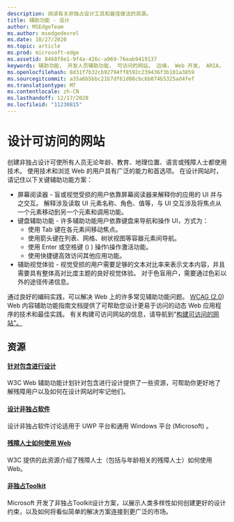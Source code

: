 ```yaml
---
description: 阅读有关非独占设计工具和最佳做法的资源。
title: 辅助功能 - 设计
author: MSEdgeTeam
ms.author: msedgedevrel
ms.date: 10/27/2020
ms.topic: article
ms.prod: microsoft-edge
ms.assetid: 8468f8e1-9f4a-426c-a969-76eab9419137
keywords: 辅助功能， 开发人员辅助功能， 可访问的网站， 边缘， Web 开发， ARIA， 开发人员， UIA， UI 自动化
ms.openlocfilehash: 8d31f7b32cb92794ff8592c239436f3b101a3859
ms.sourcegitcommit: a35a6b5bbc21b7df61d08cbc6b074b5325ad4fef
ms.translationtype: MT
ms.contentlocale: zh-CN
ms.lasthandoff: 12/17/2020
ms.locfileid: "11230815"
---
```

# 设计可访问的网站  

创建非独占设计可使所有人员无论年龄、教育、地理位置、语言或残障人士都使用技术。  使用技术和浏览 Web 的用户具有广泛的能力和首选项。  在设计网站时，请记住以下关键辅助功能方案：

*   屏幕阅读器 - 盲或视觉受损的用户依靠屏幕阅读器来解释你的应用的 UI 并与之交互。  解释涉及读取 UI 元素名称、角色、值等，与 UI 交互涉及将焦点从一个元素移动到另一个元素和调用功能。
*   键盘辅助功能 - 许多辅助功能用户依靠键盘来导航和操作 UI，方式为：
    *   使用 Tab 键在各元素间移动焦点。
    *   使用箭头键在列表、网格、树状视图等容器元素间导航。
    *   使用 Enter 或空格键 (\) \) 操作\操作激活功能。
    *   使用快捷键高效访问其他应用功能。
*   辅助视觉体验 - 视觉受损的用户需要足够的文本对比率来表示文本内容，并且需要具有整体高对比度主题的良好视觉体验。  对于色盲用户，需要通过色彩以外的途径传递信息。

通过良好的编码实践，可以解决 Web 上的许多常见辅助功能问题。  [WCAG (2.0](https://www.w3.org/TR/WCAG20)) Web 内容辅助功能指南文档提供了可帮助您设计更易于访问的动态 Web 应用程序的技术和最佳实践。  有关构建可访问网站的信息，请导航到"[构建可访问的网站"。](./build/index.md)

## 资源  

#### [针对包含进行设计](https://w3.org/WAI/users/Overview.html)  

W3C Web 辅助功能计划针对包含进行设计提供了一些资源，可帮助你更好地了解残障用户以及如何在设计网站时牢记他们。

#### [设计非独占软件](https://msdn.microsoft.com/windows/uwp/accessibility/designing-inclusive-software)  

设计非独占软件讨论适用于 UWP 平台和通用 Windows 平台 (Microsoft) 。

#### [残障人士如何使用 Web](https://www.w3.org/WAI/intro/people-use-web/Overview.html)  

W3C 提供的此资源介绍了残障人士（包括与年龄相关的残障人士）如何使用 Web。

#### [非独占Toolkit](https://www.microsoft.com/design/practice#howwemake-section)  

Microsoft 开发了非独占Toolkit设计方案，以展示人类多样性如何创建更好的设计约束，以及如何将看似简单的解决方案连接到更广泛的市场。
